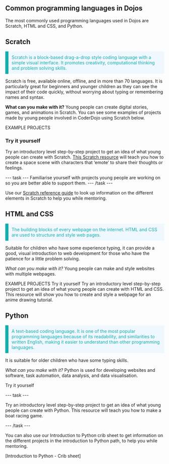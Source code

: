 ## Common programming languages in Dojos

The most commonly used programming languages used in Dojos are Scratch, HTML and CSS, and Python.

## Scratch
<p style="border-left: solid; border-width:10px; border-color: #0faeb0; background-color: aliceblue; padding: 10px;">
<span style="color: #0faeb0">Scratch is a block-based drag-a-drop style coding language with a simple visual interface. It promotes creativity, computational thinking and problem solving skills. </p>
Scratch is free, available online, offline, and in more than 70 languages. It is particularly great for beginners and younger children as they can see the impact of their code quickly, without worrying about typing or remembering names and syntax.

**What can you make with it?**
Young people can create digital stories, games, and animations in Scratch. You can see some examples of projects made by young people involved in CoderDojo using Scratch below.

EXAMPLE PROJECTS

### Try it yourself
Try an introductory level step-by-step project to get an idea of what young people can create with Scratch. [This Scratch resource](https://projects.raspberrypi.org/en/projects/space-talk) will teach you how to create a space scene with characters that ‘emote’ to share their thoughts or feelings.

--- task ---
Familiarise yourself with projects young people are working on so you are better able to support them. 
--- /task ---

Use our [Scratch reference guide](https://projects.raspberrypi.org/en/projects/getting-started-scratch/0) to look up information on the different elements in Scratch to help you while mentoring. 

## HTML and CSS
<p style="border-left: solid; border-width:10px; border-color: #0faeb0; background-color: aliceblue; padding: 10px;">
<span style="color: #0faeb0">The building blocks of every webpage on the internet. HTML and CSS are used to structure and style web pages.</p> 
Suitable for children who have some experience typing, it can provide a good, visual introduction to web development for those who have the patience for a little problem solving.

*What can you make with it?*
Young people can make and style websites with multiple webpages.

EXAMPLE PROJECTS
Try it yourself
Try an introductory level step-by-step project to get an idea of what young people can create with HTML and CSS. This resource will show you how to create and style a webpage for an anime drawing tutorial.


## Python
<p style="border-left: solid; border-width:10px; border-color: #0faeb0; background-color: aliceblue; padding: 10px;">
<span style="color: #0faeb0">A text-based coding language. It is one of the most popular programming languages because of its readability, and similarities to written English, making it easier to understand than other programming languages. </p>
It is suitable for older children who have some typing skills.

*What can you make with it?*
Python is used for developing websites and software, task automation, data analysis, and data visualisation.

Try it yourself
  
--- task ---

Try an introductory level step-by-step project to get an idea of what young people can create with Python. This resource will teach you how to make a boat racing game.
  
--- /task ---

You can also use our Introduction to Python crib sheet to get information on the different projects in the introduction to Python path, to help you while mentoring. 

[Introduction to Python - Crib sheet]

